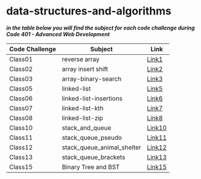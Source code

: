 # data-structures-and-algorithms


***in the table below you will find the subject for each code challenge during Code 401 - Advanced Web Development***



| **Code Challenge** | **Subject**   | **Link**                                                                                   |
|--------------------|-----------|-----------------------------------------------------------------------------------------|
| Class01            |   reverse array    | [Link1](https://mohammad-alshish.github.io/data-structures-and-algorithms/array-reverse/array-reverse)
| Class02            |    array insert shift  | [Link2](https://mohammad-alshish.github.io/data-structures-and-algorithms/array-insert-shift/array-insert-shift)
| Class03            |    array-binary-search  | [Link3](https://mohammad-alshish.github.io/data-structures-and-algorithms/array-binary-search/array-binary-search)
| Class05            |    linked-list  | [Link5](https://mohammad-alshish.github.io/data-structures-and-algorithms/linked_list/linked_list)
| Class06            |    linked-list-insertions  |[Link6](https://mohammad-alshish.github.io/data-structures-and-algorithms/linked-list-insertions/linked-list-insertions)
| Class07            |   linked-list-kth  | [Link7](https://mohammad-alshish.github.io/data-structures-and-algorithms/linked-list-kth/linked-list-kth)
| Class08            |   linked-list-zip  | [Link8](https://mohammad-alshish.github.io/data-structures-and-algorithms/linked_list_zip/linked-list-zip)
| Class10            |   stack_and_queue | [Link10](https://mohammad-alshish.github.io/data-structures-and-algorithms/stack_and_queue/stack_and_queue)
| Class11            |   stack_queue_pseudo | [Link11](https://mohammad-alshish.github.io/data-structures-and-algorithms/stack_queue_pseudo/stack_queue_pseudo)
| Class12            |   stack_queue_animal_shelter | [Link12](https://mohammad-alshish.github.io/data-structures-and-algorithms/stack_queue_animal_shelter/stack_queue_animal_shelter)
| Class13            |   stack_queue_brackets | [Link13](https://mohammad-alshish.github.io/data-structures-and-algorithms/stack_queue_brackets/stack_queue_brackets)
| Class15            |   Binary Tree and BST | [Link15](https://mohammad-alshish.github.io/data-structures-and-algorithms/Trees/Trees)